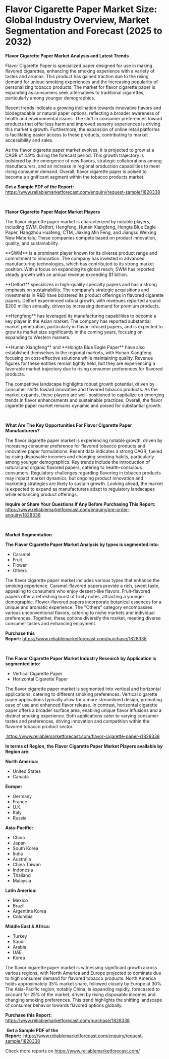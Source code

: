 <p><h1>Flavor Cigarette Paper Market Size: Global Industry Overview, Market Segmentation and Forecast (2025 to 2032)</h1></p><p><strong>Flavor Cigarette Paper Market Analysis and Latest Trends</strong></p>
<p><p>Flavor Cigarette Paper is specialized paper designed for use in making flavored cigarettes, enhancing the smoking experience with a variety of tastes and aromas. This product has gained traction due to the rising demand for unique smoking experiences and the increasing popularity of personalizing tobacco products. The market for flavor cigarette paper is expanding as consumers seek alternatives to traditional cigarettes, particularly among younger demographics.</p><p>Recent trends indicate a growing inclination towards innovative flavors and biodegradable or natural paper options, reflecting a broader awareness of health and environmental issues. The shift in consumer preferences toward products that offer less harm and improved sensory experiences is driving this market's growth. Furthermore, the expansion of online retail platforms is facilitating easier access to these products, contributing to market accessibility and sales.</p><p>As the flavor cigarette paper market evolves, it is projected to grow at a CAGR of 4.9% during the forecast period. This growth trajectory is bolstered by the emergence of new flavors, strategic collaborations among manufacturers, and an increase in regional production capabilities to meet rising consumer demand. Overall, flavor cigarette paper is poised to become a significant segment within the tobacco products market.</p></p>
<p><strong>Get a Sample PDF of the Report:&nbsp;</strong> <a href="https://www.reliablemarketforecast.com/enquiry/request-sample/1828338?utm_campaign=2296&utm_medium=2&utm_source=Github&utm_content=ia&utm_term=09022025&utm_id=flavor-cigarette-paper">https://www.reliablemarketforecast.com/enquiry/request-sample/1828338</a></p>
<p>&nbsp;</p>
<p><strong>Flavor Cigarette Paper Major Market Players</strong></p>
<p><p>The flavor cigarette paper market is characterized by notable players, including SWM, Delfort, Hengfeng, Hunan Xiangfeng, Hongta Blue Eagle Paper, Hangzhou Huafeng, CTM, Jiaxing Min Feng, and Jiangsu Weixing New Materials. These companies compete based on product innovation, quality, and sustainability.</p><p>**SWM** is a prominent player known for its diverse product range and commitment to innovation. The company has invested in advanced manufacturing technologies, which has contributed to its strong market position. With a focus on expanding its global reach, SWM has reported steady growth with an annual revenue exceeding $1 billion.</p><p>**Delfort** specializes in high-quality specialty papers and has a strong emphasis on sustainability. The company’s strategic acquisitions and investments in R&D have bolstered its product offerings in flavored cigarette papers. Delfort experienced robust growth, with revenues reported around $200 million annually, driven by increasing demand for premium products.</p><p>**Hengfeng** has leveraged its manufacturing capabilities to become a key player in the Asian market. The company has reported substantial market penetration, particularly in flavor-infused papers, and is expected to grow its market size significantly in the coming years, focusing on expanding to Western markets.</p><p>**Hunan Xiangfeng** and **Hongta Blue Eagle Paper** have also established themselves in the regional markets, with Hunan Xiangfeng focusing on cost-effective solutions while maintaining quality. Revenue figures for these entities remain tightly held, but they are experiencing a favorable market trajectory due to rising consumer preferences for flavored products.</p><p>The competitive landscape highlights robust growth potential, driven by consumer shifts toward innovative and flavored tobacco products. As the market expands, these players are well-positioned to capitalize on emerging trends in flavor enhancements and sustainable practices. Overall, the flavor cigarette paper market remains dynamic and poised for substantial growth.</p></p>
<p>&nbsp;</p>
<p><strong>What Are The Key Opportunities For Flavor Cigarette Paper Manufacturers?</strong></p>
<p><p>The flavor cigarette paper market is experiencing notable growth, driven by increasing consumer preference for flavored tobacco products and innovative paper formulations. Recent data indicates a strong CAGR, fueled by rising disposable incomes and changing smoking habits, particularly among younger demographics. Key trends include the introduction of natural and organic flavored papers, catering to health-conscious consumers. Regulatory challenges regarding flavoring in tobacco products may impact market dynamics, but ongoing product innovation and marketing strategies are likely to sustain growth. Looking ahead, the market is expected to expand as manufacturers adapt to regulatory landscapes while enhancing product offerings.</p></p>
<p><strong>Inquire or Share Your Questions If Any Before Purchasing This Report:</strong> <a href="https://www.reliablemarketforecast.com/enquiry/pre-order-enquiry/1828338?utm_campaign=2296&utm_medium=2&utm_source=Github&utm_content=ia&utm_term=09022025&utm_id=flavor-cigarette-paper">https://www.reliablemarketforecast.com/enquiry/pre-order-enquiry/1828338</a></p>
<p>&nbsp;</p>
<p><strong>Market Segmentation</strong></p>
<p><strong>The Flavor Cigarette Paper Market Analysis by types is segmented into:</strong></p>
<p><ul><li>Caramel</li><li>Fruit</li><li>Flower</li><li>Others</li></ul></p>
<p><p>The flavor cigarette paper market includes various types that enhance the smoking experience. Caramel-flavored papers provide a rich, sweet taste, appealing to consumers who enjoy dessert-like flavors. Fruit-flavored papers offer a refreshing burst of fruity notes, attracting a younger demographic. Flower-flavored papers incorporate botanical essences for a unique and aromatic experience. The "Others" category encompasses various unconventional flavors, catering to niche markets and individual preferences. Together, these options diversify the market, meeting diverse consumer tastes and enhancing enjoyment.</p></p>
<p><strong>Purchase this Report:&nbsp;</strong><a href="https://www.reliablemarketforecast.com/purchase/1828338?utm_campaign=2296&utm_medium=2&utm_source=Github&utm_content=ia&utm_term=09022025&utm_id=flavor-cigarette-paper">https://www.reliablemarketforecast.com/purchase/1828338</a></p>
<p>&nbsp;</p>
<p><strong>The Flavor Cigarette Paper Market Industry Research by Application is segmented into:</strong></p>
<p><ul><li>Vertical Cigarette Paper</li><li>Horizontal Cigarette Paper</li></ul></p>
<p><p>The flavor cigarette paper market is segmented into vertical and horizontal applications, catering to different smoking preferences. Vertical cigarette paper applications typically allow for a more streamlined design, promoting ease of use and enhanced flavor release. In contrast, horizontal cigarette paper offers a broader surface area, enabling unique flavor infusions and a distinct smoking experience. Both applications cater to varying consumer tastes and preferences, driving innovation and competition within the flavored tobacco product sector.</p></p>
<p><a href="https://www.reliablemarketforecast.com/flavor-cigarette-paper-r1828338?utm_campaign=2296&utm_medium=2&utm_source=Github&utm_content=ia&utm_term=09022025&utm_id=flavor-cigarette-paper">&nbsp;https://www.reliablemarketforecast.com/flavor-cigarette-paper-r1828338</a></p>
<p><strong>In terms of Region, the Flavor Cigarette Paper Market Players available by Region are:</strong></p>
<p>
    <p> <strong> North America: </strong>
        <ul>
            <li>United States</li>
            <li>Canada</li>
        </ul>
        </p> 
    <p> <strong> Europe: </strong>
        <ul>
            <li>Germany</li>
            <li>France</li>
            <li>U.K.</li>
            <li>Italy</li>
            <li>Russia</li>
        </ul>
        </p> 
    <p> <strong> Asia-Pacific: </strong>
        <ul>
            <li>China</li>
            <li>Japan</li>
            <li>South Korea</li>
            <li>India</li>
            <li>Australia</li>
            <li>China Taiwan</li>
            <li>Indonesia</li>
            <li>Thailand</li>
            <li>Malaysia</li>
        </ul>
        </p> 
    <p> <strong> Latin America: </strong>
        <ul>
            <li>Mexico</li>
            <li>Brazil</li>
            <li>Argentina Korea</li>
            <li>Colombia</li>
        </ul>
        </p> 
    <p> <strong> Middle East & Africa: </strong>
        <ul>
            <li>Turkey</li>
            <li>Saudi</li>
            <li>Arabia</li>
            <li>UAE</li>
            <li>Korea</li>
        </ul>
    </p>
    </p>
<p><p>The flavor cigarette paper market is witnessing significant growth across various regions, with North America and Europe projected to dominate due to high consumer demand for flavored tobacco products. North America holds approximately 35% market share, followed closely by Europe at 30%. The Asia-Pacific region, notably China, is expanding rapidly, forecasted to account for 25% of the market, driven by rising disposable incomes and changing smoking preferences. This trend highlights the shifting landscape of consumer behavior towards flavored options globally. </p></p>
<p><strong>Purchase this Report: </strong><a href="https://www.reliablemarketforecast.com/purchase/1828338?utm_campaign=2296&utm_medium=2&utm_source=Github&utm_content=ia&utm_term=09022025&utm_id=flavor-cigarette-paper">https://www.reliablemarketforecast.com/purchase/1828338</a></p>
<p>&nbsp;<strong>Get a Sample PDF of the Report:&nbsp;&nbsp;</strong><a href="https://www.reliablemarketforecast.com/enquiry/request-sample/1828338?utm_campaign=2296&utm_medium=2&utm_source=Github&utm_content=ia&utm_term=09022025&utm_id=flavor-cigarette-paper">https://www.reliablemarketforecast.com/enquiry/request-sample/1828338</a></p>
<p><strong></strong></p>
<p>Check more reports on <a href="https://www.reliablemarketforecast.com/?utm_campaign=2296&utm_medium=2&utm_source=Github&utm_content=ia&utm_term=09022025&utm_id=flavor-cigarette-paper">https://www.reliablemarketforecast.com/</a></p>